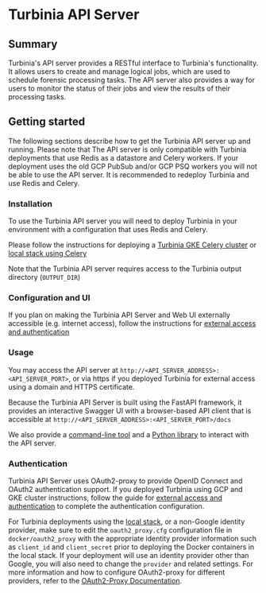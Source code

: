 # Turbinia API Server

## Summary
Turbinia's API server provides a RESTful interface to Turbinia's functionality. It allows users to create and manage logical jobs, which are used to schedule forensic processing tasks. The API server also provides a way for users to monitor the status of their jobs and view the results of their processing tasks.

## Getting started
The following sections describe how to get the Turbinia API server up and running. Please note that The API server is only compatible with Turbinia deployments that use Redis as a datastore and Celery workers. If your deployment uses the old GCP PubSub and/or GCP PSQ workers you will not be able to use the API server. It is recommended to redeploy Turbinia and use Redis and Celery.

### Installation
To use the Turbinia API server you will need to deploy Turbinia in your environment with a configuration that uses Redis and Celery.

Please follow the instructions for deploying a [Turbinia GKE Celery cluster](https://github.com/google/osdfir-infrastructure/tree/main/charts/turbinia) or [local stack using Celery](turbinia-local-stack.md)

Note that the Turbinia API server requires access to the Turbinia output directory (```OUTPUT_DIR```)

### Configuration and UI
If you plan on making the Turbinia API Server and Web UI externally accessible (e.g. internet access), follow the instructions for [external access and authentication](https://github.com/google/osdfir-infrastructure/tree/main/charts/turbinia)

### Usage
You may access the API server at ```http://<API_SERVER_ADDRESS>:<API_SERVER_PORT>```, or via https if you deployed Turbinia for external access using a domain and HTTPS certificate.

Because the Turbinia API Server is built using the FastAPI framework, it provides an interactive Swagger UI with a browser-based API client that is accessible at ```http://<API_SERVER_ADDRESS>:<API_SERVER_PORT>/docs```

We also provide a [command-line tool](https://github.com/google/turbinia/tree/master/turbinia/api/cli) and a [Python library](https://github.com/google/turbinia/tree/master/turbinia/api/client) to interact with the API server.

### Authentication
Turbinia API Server uses OAuth2-proxy to provide OpenID Connect and OAuth2 authentication support. If you deployed Turbinia using GCP and GKE cluster instructions, follow the guide for [external access and authentication](https://github.com/google/osdfir-infrastructure/tree/main/charts/turbinia) to complete the authentication configuration.

For Turbinia deployments using the [local stack](turbinia-local-stack.md), or a non-Google identity provider, make sure to edit the ```oauth2_proxy.cfg``` configuration file in ```docker/oauth2_proxy``` with the appropriate identity provider information such as ```client_id``` and ```client_secret``` prior to deploying the Docker containers in the local stack. If your deployment will use an identity provider other than Google, you will also need to change the ```provider``` and related settings. For more information and how to configure OAuth2-proxy for different providers, refer to the [OAuth2-Proxy Documentation](https://oauth2-proxy.github.io/oauth2-proxy/docs/configuration/oauth_provider).
